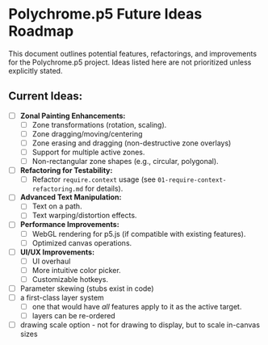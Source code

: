 # Polychrome.p5 Future Ideas Roadmap

This document outlines potential features, refactorings, and improvements for the Polychrome.p5 project. Ideas listed here are not prioritized unless explicitly stated.

## Current Ideas:

- [ ] **Zonal Painting Enhancements:**
  - [ ] Zone transformations (rotation, scaling).
  - [ ] Zone dragging/moving/centering
  - [ ] Zone erasing and dragging (non-destructive zone overlays)
  - [ ] Support for multiple active zones.
  - [ ] Non-rectangular zone shapes (e.g., circular, polygonal).
- [ ] **Refactoring for Testability:**
  - [ ] Refactor `require.context` usage (see `01-require-context-refactoring.md` for details).  
- [ ] **Advanced Text Manipulation:**
  - [ ] Text on a path.
  - [ ] Text warping/distortion effects.
- [ ] **Performance Improvements:**
  - [ ] WebGL rendering for p5.js (if compatible with existing features).
  - [ ] Optimized canvas operations.
- [ ] **UI/UX Improvements:**
  - [ ] UI overhaul
  - [ ] More intuitive color picker.
  - [ ] Customizable hotkeys.
- [ ] Parameter skewing (stubs exist in code)  
- [ ] a first-class layer system
  - [ ] one that would have _all_ features apply to it as the active target. 
  - [ ] layers can be re-ordered
- [ ] drawing scale option - not for drawing to display, but to scale in-canvas sizes
